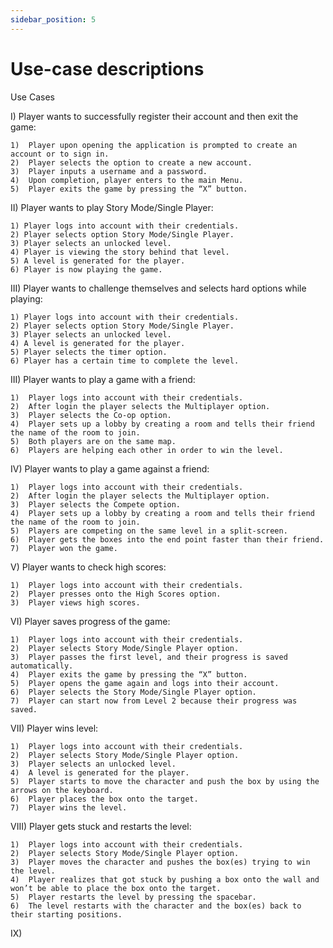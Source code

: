 ```yaml
---
sidebar_position: 5
---
```


# Use-case descriptions
Use Cases

I) Player wants to successfully register their account and then exit the game:

    1)	Player upon opening the application is prompted to create an account or to sign in.
    2)	Player selects the option to create a new account.
    3)	Player inputs a username and a password.
    4)	Upon completion, player enters to the main Menu.
    5)	Player exits the game by pressing the “X” button.

II) Player wants to play Story Mode/Single Player:

    1) Player logs into account with their credentials.
    2) Player selects option Story Mode/Single Player.
    3) Player selects an unlocked level.
    4) Player is viewing the story behind that level.
    5) A level is generated for the player.
    6) Player is now playing the game.

III) Player wants to challenge themselves and selects hard options while playing:

    1) Player logs into account with their credentials.
    2) Player selects option Story Mode/Single Player.
    3) Player selects an unlocked level.
    4) A level is generated for the player.
    5) Player selects the timer option.  
    6) Player has a certain time to complete the level.

III) Player wants to play a game with a friend:

    1)	Player logs into account with their credentials.
    2)  After login the player selects the Multiplayer option. 
    3)  Player selects the Co-op option. 
    4)  Player sets up a lobby by creating a room and tells their friend the name of the room to join.
    5)  Both players are on the same map.
    6)  Players are helping each other in order to win the level.

IV) Player wants to play a game against a friend:

    1)	Player logs into account with their credentials.
    2)  After login the player selects the Multiplayer option. 
    3)  Player selects the Compete option. 
    4)  Player sets up a lobby by creating a room and tells their friend the name of the room to join.
    5)  Players are competing on the same level in a split-screen.
    6)	Player gets the boxes into the end point faster than their friend.
    7)  Player won the game.

V) Player wants to check high scores:

    1)	Player logs into account with their credentials.
    2)	Player presses onto the High Scores option.
    3)	Player views high scores.

VI)	Player saves progress of the game:

    1)	Player logs into account with their credentials.
    2)	Player selects Story Mode/Single Player option.
    3)	Player passes the first level, and their progress is saved automatically.
    4)	Player exits the game by pressing the “X” button.
    5)	Player opens the game again and logs into their account.
    6)	Player selects the Story Mode/Single Player option.
    7)	Player can start now from Level 2 because their progress was saved.

VII) Player wins level:

    1)	Player logs into account with their credentials.
    2)	Player selects Story Mode/Single Player option.
    3)	Player selects an unlocked level.
    4)  A level is generated for the player.
    5)  Player starts to move the character and push the box by using the arrows on the keyboard.
    6)	Player places the box onto the target.
    7)	Player wins the level.

VIII) Player gets stuck and restarts the level:

    1)	Player logs into account with their credentials.
    2)	Player selects Story Mode/Single Player option.
    3)	Player moves the character and pushes the box(es) trying to win the level.
    4)	Player realizes that got stuck by pushing a box onto the wall and won’t be able to place the box onto the target.
    5)	Player restarts the level by pressing the spacebar.
    6)	The level restarts with the character and the box(es) back to their starting positions.

IX) <!--To be continued for nonfunctional req.-->



